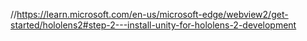 //https://learn.microsoft.com/en-us/microsoft-edge/webview2/get-started/hololens2#step-2---install-unity-for-hololens-2-development